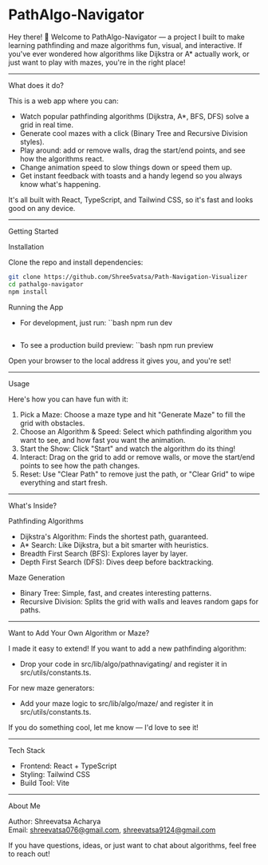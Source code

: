 # PathAlgo-Navigator

Hey there! 👋 Welcome to PathAlgo-Navigator — a project I built to make learning pathfinding and maze algorithms fun, visual, and interactive. If you've ever wondered how algorithms like Dijkstra or A* actually work, or just want to play with mazes, you're in the right place!

---

What does it do?

This is a web app where you can:
- Watch popular pathfinding algorithms (Dijkstra, A*, BFS, DFS) solve a grid in real time.
- Generate cool mazes with a click (Binary Tree and Recursive Division styles).
- Play around: add or remove walls, drag the start/end points, and see how the algorithms react.
- Change animation speed to slow things down or speed them up.
- Get instant feedback with toasts and a handy legend so you always know what's happening.

It's all built with React, TypeScript, and Tailwind CSS, so it's fast and looks good on any device.

---

Getting Started

Installation

Clone the repo and install dependencies:

```bash
git clone https://github.com/Shree5vatsa/Path-Navigation-Visualizer
cd pathalgo-navigator
npm install
```

Running the App

- For development, just run:
  ``bash
  npm run dev
  ```
- To see a production build preview:
  ``bash
  npm run preview

Open your browser to the local address it gives you, and you're set!

---

Usage

Here's how you can have fun with it:

1. Pick a Maze: Choose a maze type and hit "Generate Maze" to fill the grid with obstacles.
2. Choose an Algorithm & Speed: Select which pathfinding algorithm you want to see, and how fast you want the animation.
3. Start the Show: Click "Start" and watch the algorithm do its thing!
4. Interact: Drag on the grid to add or remove walls, or move the start/end points to see how the path changes.
5. Reset: Use "Clear Path" to remove just the path, or "Clear Grid" to wipe everything and start fresh.

---

What's Inside?

Pathfinding Algorithms
- Dijkstra's Algorithm: Finds the shortest path, guaranteed.
- A* Search: Like Dijkstra, but a bit smarter with heuristics.
- Breadth First Search (BFS): Explores layer by layer.
- Depth First Search (DFS): Dives deep before backtracking.

Maze Generation
- Binary Tree: Simple, fast, and creates interesting patterns.
- Recursive Division: Splits the grid with walls and leaves random gaps for paths.

---

Want to Add Your Own Algorithm or Maze?

I made it easy to extend! If you want to add a new pathfinding algorithm:
- Drop your code in src/lib/algo/pathnavigating/ and register it in src/utils/constants.ts.

For new maze generators:
- Add your maze logic to src/lib/algo/maze/ and register it in src/utils/constants.ts.

If you do something cool, let me know — I'd love to see it!

---

Tech Stack
- Frontend: React + TypeScript
- Styling: Tailwind CSS
- Build Tool: Vite

---

About Me

Author: Shreevatsa Acharya  
Email: shreevatsa076@gmail.com, shreevatsa9124@gmail.com

If you have questions, ideas, or just want to chat about algorithms, feel free to reach out!

